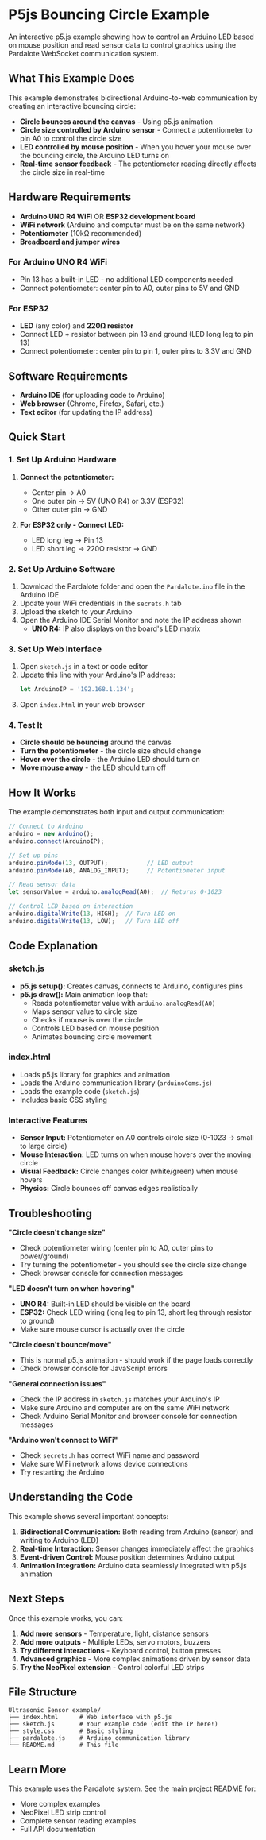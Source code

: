 # P5js Bouncing Circle Example

An interactive p5.js example showing how to control an Arduino LED based on mouse position and read sensor data to control graphics using the Pardalote WebSocket communication system.

## What This Example Does

This example demonstrates bidirectional Arduino-to-web communication by creating an interactive bouncing circle:
- **Circle bounces around the canvas** - Using p5.js animation
- **Circle size controlled by Arduino sensor** - Connect a potentiometer to pin A0 to control the circle size
- **LED controlled by mouse position** - When you hover your mouse over the bouncing circle, the Arduino LED turns on
- **Real-time sensor feedback** - The potentiometer reading directly affects the circle size in real-time

## Hardware Requirements

- **Arduino UNO R4 WiFi** OR **ESP32 development board**
- **WiFi network** (Arduino and computer must be on the same network)
- **Potentiometer** (10kΩ recommended)
- **Breadboard and jumper wires**

### For Arduino UNO R4 WiFi
- Pin 13 has a built-in LED - no additional LED components needed
- Connect potentiometer: center pin to A0, outer pins to 5V and GND

### For ESP32
- **LED** (any color) and **220Ω resistor**
- Connect LED + resistor between pin 13 and ground (LED long leg to pin 13)
- Connect potentiometer: center pin to pin 1, outer pins to 3.3V and GND

## Software Requirements

- **Arduino IDE** (for uploading code to Arduino)
- **Web browser** (Chrome, Firefox, Safari, etc.)
- **Text editor** (for updating the IP address)

## Quick Start

### 1. Set Up Arduino Hardware

1. **Connect the potentiometer:**
   - Center pin → A0
   - One outer pin → 5V (UNO R4) or 3.3V (ESP32)
   - Other outer pin → GND

2. **For ESP32 only - Connect LED:**
   - LED long leg → Pin 13
   - LED short leg → 220Ω resistor → GND

### 2. Set Up Arduino Software

1. Download the Pardalote folder and open the `Pardalote.ino` file in the Arduino IDE
2. Update your WiFi credentials in the `secrets.h` tab
3. Upload the sketch to your Arduino
4. Open the Arduino IDE Serial Monitor and note the IP address shown
   - **UNO R4:** IP also displays on the board's LED matrix

### 3. Set Up Web Interface

1. Open `sketch.js` in a text or code editor
2. Update this line with your Arduino's IP address:
   ```javascript
   let ArduinoIP = '192.168.1.134';
   ```
3. Open `index.html` in your web browser

### 4. Test It

- **Circle should be bouncing** around the canvas
- **Turn the potentiometer** - the circle size should change
- **Hover over the circle** - the Arduino LED should turn on
- **Move mouse away** - the LED should turn off

## How It Works

The example demonstrates both input and output communication:

```javascript
// Connect to Arduino
arduino = new Arduino();
arduino.connect(ArduinoIP);

// Set up pins
arduino.pinMode(13, OUTPUT);           // LED output
arduino.pinMode(A0, ANALOG_INPUT);     // Potentiometer input

// Read sensor data
let sensorValue = arduino.analogRead(A0);  // Returns 0-1023

// Control LED based on interaction
arduino.digitalWrite(13, HIGH);  // Turn LED on
arduino.digitalWrite(13, LOW);   // Turn LED off
```

## Code Explanation

### sketch.js
- **p5.js setup():** Creates canvas, connects to Arduino, configures pins
- **p5.js draw():** Main animation loop that:
  - Reads potentiometer value with `arduino.analogRead(A0)`
  - Maps sensor value to circle size
  - Checks if mouse is over the circle
  - Controls LED based on mouse position
  - Animates bouncing circle movement

### index.html
- Loads p5.js library for graphics and animation
- Loads the Arduino communication library (`arduinoComs.js`)
- Loads the example code (`sketch.js`)
- Includes basic CSS styling

### Interactive Features
- **Sensor Input:** Potentiometer on A0 controls circle size (0-1023 → small to large circle)
- **Mouse Interaction:** LED turns on when mouse hovers over the moving circle
- **Visual Feedback:** Circle changes color (white/green) when mouse hovers
- **Physics:** Circle bounces off canvas edges realistically

## Troubleshooting

**"Circle doesn't change size"**
- Check potentiometer wiring (center pin to A0, outer pins to power/ground)
- Try turning the potentiometer - you should see the circle size change
- Check browser console for connection messages

**"LED doesn't turn on when hovering"**
- **UNO R4:** Built-in LED should be visible on the board
- **ESP32:** Check LED wiring (long leg to pin 13, short leg through resistor to ground)
- Make sure mouse cursor is actually over the circle

**"Circle doesn't bounce/move"**
- This is normal p5.js animation - should work if the page loads correctly
- Check browser console for JavaScript errors

**"General connection issues"**
- Check the IP address in `sketch.js` matches your Arduino's IP
- Make sure Arduino and computer are on the same WiFi network
- Check Arduino Serial Monitor and browser console for connection messages

**"Arduino won't connect to WiFi"**
- Check `secrets.h` has correct WiFi name and password
- Make sure WiFi network allows device connections
- Try restarting the Arduino

## Understanding the Code

This example shows several important concepts:

1. **Bidirectional Communication:** Both reading from Arduino (sensor) and writing to Arduino (LED)
2. **Real-time Interaction:** Sensor changes immediately affect the graphics
3. **Event-driven Control:** Mouse position determines Arduino output
4. **Animation Integration:** Arduino data seamlessly integrated with p5.js animation

## Next Steps

Once this example works, you can:

1. **Add more sensors** - Temperature, light, distance sensors
2. **Add more outputs** - Multiple LEDs, servo motors, buzzers
3. **Try different interactions** - Keyboard control, button presses
4. **Advanced graphics** - More complex animations driven by sensor data
5. **Try the NeoPixel extension** - Control colorful LED strips

## File Structure
```
Ultrasonic Sensor example/
├── index.html      # Web interface with p5.js
├── sketch.js       # Your example code (edit the IP here!)
├── style.css       # Basic styling
├── pardalote.js    # Arduino communication library
└── README.md       # This file
```

## Learn More

This example uses the Pardalote system. See the main project README for:
- More complex examples
- NeoPixel LED strip control
- Complete sensor reading examples  
- Full API documentation